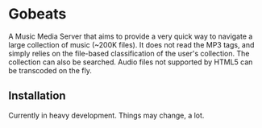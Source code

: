 # Gobeats

A Music Media Server that aims to provide a very quick way to navigate a large collection of music (~200K files). It does not read the MP3 tags, and simply relies on the file-based classification of the user's collection. The collection can also be searched. Audio files not supported by HTML5 can be transcoded on the fly.

## Installation

Currently in heavy development. Things may change, a lot.

